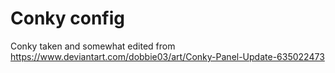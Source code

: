 # Conky config
Conky taken and somewhat edited from 
https://www.deviantart.com/dobbie03/art/Conky-Panel-Update-635022473
